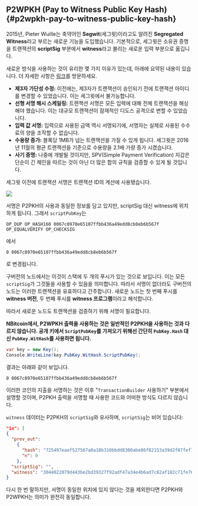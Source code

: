## P2WPKH (Pay to Witness Public Key Hash) {#p2wpkh-pay-to-witness-public-key-hash}

2015년, Pieter Wuille는 축약어인 **Segwit**(세그윗)이라고도 알려진 **Segregated Witness**라고 부르는 새로운 기능을 도입했습니다. 기본적으로, 세그윗은 소유권 증명을 트랜잭션의 **scriptSig** 부분에서 **witness**라고 불리는 새로운 입력 부분으로 옮깁니다.

새로운 방식을 사용하는 것이 유리한 몇 가지 이유가 있는데, 아래에 요약된 내용이 있습니다. 더 자세한 사항은 [링크](https://bitcoincore.org/en/2016/01/26/segwit-benefits/)를 방문하세요.

*   **제3자 가단성 수정:** 이전에는, 제3자가 트랜잭션이 승인되기 전에 트랜잭션 아이디를 변경할 수 있었습니다. 이는 세그윗에서 불가능합니다.
*   **선형 서명 해시 스케일링:** 트랜잭션 서명은 모든 입력에 대해 전체 트랜잭션을 해싱해야 했습니다. 이는 대규모 트랜잭션이 잠재적인 디도스 공격으로 변할 수 있었습니다.
*   **입력 값 서명:** 입력으로 사용된 금액 역시 서명되기에, 서명자는 실제로 사용된 수수료의 양을 조작할 수 없습니다.
*   **수용량 증가:** 블록당 1MB가 넘는 트랜잭션을 가질 수 있게 됩니다. 세그윗은 2016년 11월의 평균 트랜잭션을 기준으로 수용량을 2.1배 가량 증가 시켰습니다.
*   **사기 증명:** 나중에 개발될 것이지만, SPV(Simple Payment Verification) 지갑은 단순이 긴 체인을 따르는 것이 아닌 더 많은 합의 규칙을 검증할 수 있게 될 것입니다.

세그윗 이전에 트랜잭션 서명은 트랜잭션 ID의 계산에 사용됐습니다.

![](../assets/segwit.png)

서명은 P2PKH의 사용과 동일한 정보를 담고 있지만, scriptSig 대신 witness에 위치하게 됩니다. 그래서 ```scriptPubKey```는

```
OP_DUP OP_HASH160 0067c8970e65107ffbb436a49edd8cb8eb6b567f OP_EQUALVERIFY OP_CHECKSIG
```  

에서

```
0 0067c8970e65107ffbb436a49edd8cb8eb6b567f
```  

로 변경됩니다.

구버전의 노드에서는 이것이 스택에 두 개의 푸시가 있는 것으로 보입니다.
이는 모든 ```scriptSig```가 그것들을 사용할 수 있음을 의미합니다.
따라서 서명이 없더라도 구버전의 노드는 이러한 트랜잭션을 유효하다고 간주합니다.
새로운 노드는 첫 번째 푸시를 **witness 버전**, 두 번째 푸시를 **witness 프로그램**이라고 해석합니다.

따라서 새로운 노드도 트랜잭션을 검증하기 위해 서명이 필요합니다.

**NBitcoin에서, P2WPKH 출력을 사용하는 것은 일반적인 P2PKH을 사용하는 것과 다르지 않습니다.
공개 키에서 ```ScriptPubKey```를 가져오기 위해선 간단히 ```PubKey.Hash``` 대신 ```PubKey.WitHash```를 사용하면 됩니다.**

```cs
var key = new Key();
Console.WriteLine(key.PubKey.WitHash.ScriptPubKey);
```  

결과는 아래와 같이 보입니다.  

```
0 0067c8970e65107ffbb436a49edd8cb8eb6b567f
```  

이러한 코인의 지출을 서명하는 것은 이후 "```TransactionBuilder``` 사용하기" 부분에서 설명할 것이며, P2PKH 출력을 서명할 때 사용한 코드와 어떠한 방식도 다르지 않습니다.

```witness``` 데이터는 P2PKH의 ```scriptSig```와 유사하며, ```scriptSig```는 비어 있습니다:

```json
"in": [
{
  "prev_out": 
    {
      "hash": "725497eaef527567a0a18b310bbdd8300abe86f82153a39d2f87fef713dc8177",
      "n": 0
    },
  "scriptSig": "",
  "witness": "3044022079d443be2bd39327f92adf47a34e4b6ad7c82af182c71fe76ccd39743ced58cf0220149de3e8f11e47a989483f371d3799a710a7e862dd33c9bd842c417002a1c32901 0363f24cd2cb27bb35eb2292789ce4244d55ce580218fd81688197d4ec3b005a67"
}
```

다시 한 번 말하지만, 서명이 동일한 위치에 있지 않다는 것을 제외한다면 P2PKH와 P2WPKH는 의미가 완전히 동일합니다.
